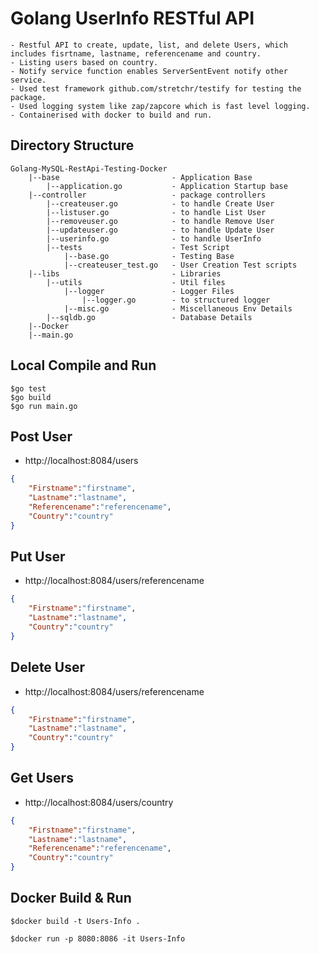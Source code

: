 # Golang UserInfo RESTful API
    - Restful API to create, update, list, and delete Users, which includes fisrtname, lastname, referencename and country.
    - Listing users based on country.
	- Notify service function enables ServerSentEvent notify other service.
    - Used test framework github.com/stretchr/testify for testing the package.
    - Used logging system like zap/zapcore which is fast level logging.
	- Containerised with docker to build and run.
	
## Directory Structure
```
Golang-MySQL-RestApi-Testing-Docker
    |--base                   		- Application Base
        |--application.go       	- Application Startup base
    |--controller              		- package controllers
        |--createuser.go        	- to handle Create User
        |--listuser.go          	- to handle List User
        |--removeuser.go        	- to handle Remove User
        |--updateuser.go        	- to handle Update User
		|--userinfo.go				- to handle UserInfo
		|--tests					- Test Script
            |--base.go				- Testing Base
			|--createuser_test.go	- User Creation Test scripts
    |--libs                   		- Libraries
        |--utils					- Util files
            |--logger				- Logger Files
				|--logger.go		- to structured logger
			|--misc.go				- Miscellaneous Env Details
        |--sqldb.go					- Database Details
    |--Docker                
    |--main.go  
```	
	
## Local Compile and Run 
```shell
$go test
$go build
$go run main.go
```

## Post User

- http://localhost:8084/users
```json
{
    "Firstname":"firstname",
    "Lastname":"lastname",
    "Referencename":"referencename",
    "Country":"country"
}
```
## Put User

- http://localhost:8084/users/referencename
```json
{
    "Firstname":"firstname",
    "Lastname":"lastname",
    "Country":"country"
}
```
## Delete User

- http://localhost:8084/users/referencename
```json
{
    "Firstname":"firstname",
    "Lastname":"lastname",
    "Country":"country"
}
```
## Get Users

- http://localhost:8084/users/country
```json
{
    "Firstname":"firstname",
    "Lastname":"lastname",
    "Referencename":"referencename",
    "Country":"country"
}
```

## Docker Build & Run 
```shell
$docker build -t Users-Info .

$docker run -p 8080:8086 -it Users-Info
```
